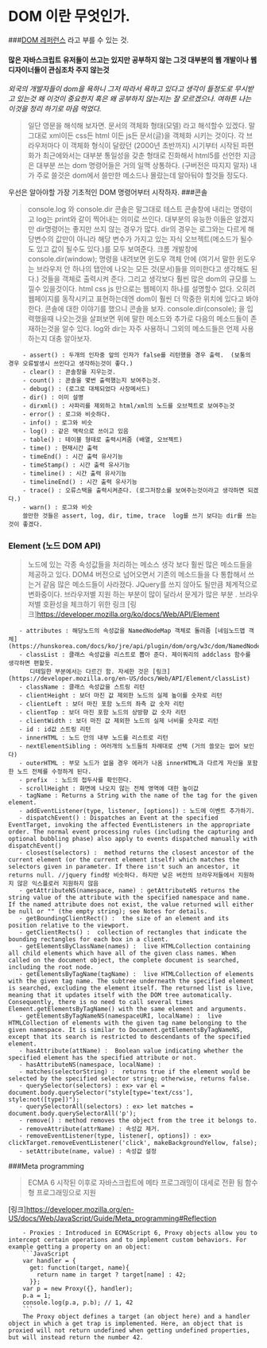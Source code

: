 # DOM 이란 무엇인가.
###[DOM 레퍼런스](https://developer.mozilla.org/en-US/docs/Web/API/Document_Object_Model) 라고 부를 수 있는 것.
#### 많은 자바스크립트 유저들이 쓰고는 있지만 공부하지 않는 그것 대부분의 웹 개발이나 웹디자이너들이 관심조차 주지 않는것

_외국의 개발자들이 dom을 욕하니 그저 따라서 욕하고 있다고 생각이 들정도로 무시받고 있는것 왜 이것이 중요한지 혹은 왜 공부하지 않는지는 잘 모르겠으나. 여하튼 나는 이것을 정리 하기로 마음 먹었다._


> 일단 영문을 해석해 보자면. 문서의 객체화 형태(모델) 라고 해석할수 있겠다. 말 그대로 xml이든 css든 html 이든 js든 문서(글)을 객체화 시키는 것이다. 각 브라우저마다 이 객체화 형식이 달랐던 (2000년 초반까지) 시기부터 시작된 파편화가 최근에와서는 대부분 통일성을 갖춘 형태로 진화해서 html5를 선언한 지금은 대부분 쓰는 dom 명령어들은 거의 일맥 상통하다. (구버전은 따지지 말자) 내가 주로 쓸것은 dom에서 쓸만한 메소드나 몰랐는데 알아둬야 할것들 정도다.

우선은 알아야할 가장 기초적인 DOM 명령어부터 시작하자.
###콘솔

>console.log 와 console.dir 콘솔은 말그대로 테스트 콘솔창에 내리는 명령이고 log는 print와 같이 찍어내는 의미로 쓰인다. 대부분의 유능한 이들은 알겠지만 dir명령어는 좋지만 쓰지 않는 경우가 많다. dir의 경우는 로그와는 다르게 해당변수의 값만이 아니라 해당 변수가 가지고 있는 자식 오브젝트(메소드가 될수도 있고 값이 될수도 있다.)를 모두 보여준다. 크롬 개발창에 console.dir(window); 명령을 내려보면 윈도우 객체 안에 (여기서 말한 윈도우는 브라우저 안 하나의 탭안에 나오는 모든  것(문서)들을 의미한다고 생각해도 된다.) 것들을 객체로 출력시켜 준다. 그리고 생각보다 훨씬 많은 dom의 규모를 느낄수 있을것이다. html css js 만으로는 웹페이지 하나를 설명할수 없다. 오히려 웹페이지를 동작시키고 표현하는데엔 dom이 훨씬 더 막중한 위치에 있다고 봐야한다. 콘솔에 대한 이야기를 했으니 콘솔을 보자. console.dir(console); 을 입력했을때 나오는것을 살펴보면 위에 말한 메소드와 추가로 다음의 메소드들이 존재하는것을 알수 있다. log와 dir는 자주 사용하니 그외의 메소드들은 언제 사용하는지 대충 알아보자.

        - assert() : 두개의 인자중 앞의 인자가 false를 리턴했을 경우 출력.  (보통의 경우 오류발생시 쓰인다고 생각하는것이 좋다.)
        - clear() : 콘솔창을 지우는것.
        - count() : 콘솔을 몇번 출력했는지 보여주는것.
        - debug() : (로그로 대체되었다 사장메서드)
        - dir() : 이미 설명
        - dirxml() : 사파리를 제외하고 html/xml의 노드를 오브젝트로 보여주는것
        - error() : 로그와 비슷하다.
        - info() : 로그와 비슷
        - log() : 같은 맥락으로 쓰이고 있음
        - table() : 테이블 형태로 출력시켜줌 (배열, 오브젝트)
        - time() : 현재시간 출력
        - timeEnd() : 시간 출력 유사기능
        - timeStamp() : 시간 출력 유사기능
        - timeline() : 시간 출력 유사기능
        - timelineEnd() : 시간 출력 유사기능
        - trace() : 오류스택을 출력시켜준다. (로그저장소를 보여주는것이라고 생각하면 되겠다.)
        - warn() : 로그와 비슷
        쓸만한 것들은 assert, log, dir, time, trace  log를 쓰기 보다는 dir를 쓰는것이 좋겠다.

### Element (노드 DOM API)
> 노드에 있는 각종 속성값들을 처리하는 메소스 생각 보다 훨씬 많은 메소드들을 제공하고 있다. DOM4 버전으로 넘어오면서 기존의 메소드들을 다 통합해서 쓰는거 같음
 많은 메소드들이 사라졌다. JQuery를 쓰지 않아도 될만큼 체계적으로 변화중이다. 브라우저별 지원 하는 부분이 많이 달라서 문게가 많은 부분 .
브라우저별 호환성을 체크하기 위한 링크
[링크]https://developer.mozilla.org/ko/docs/Web/API/Element

       - attributes : 해당노드의 속성값을 NamedNodeMap 객체로 돌려줌 [네임노드맵 객체](https://hunskorea.com/docs/ko/jre/api/plugin/dom/org/w3c/dom/NamedNodeMap.html)
       - classList : 클래스 속성값을 리스트로 뽑아 준다. 제이쿼리의 addclass 함수를 생각하면 편할듯.
          디테일한 부분에서는 다르긴 함. 자세한 것은 [링크](https://developer.mozilla.org/en-US/docs/Web/API/Element/classList)
       - className : 클래스 속성값을 스트링 리턴
       - clientHeight : 보더 마진 값 제외한 노드의 실제 높이를 숫자로 리턴
       - clientLeft : 보더 마진 포함 노드의 좌측 값 숫자 리턴
       - clientTop : 보더 마진 포함 노드의 상방향 값 숫자 리턴
       - clientWidth : 보더 마진 값 제외한 노드의 실제 너비를 숫자로 리턴
       - id : id값 스트링 리턴
       - innerHTML : 노드 안의 내부 노드를 리스트로 리턴
       - nextElementSibling : 여러개의 노드들의 차례대로 선택 (거의 쓸모는 없어 보인다)
       - outerHTML : 부모 노드가 없을 경우 에러가 나옴 innerHTML과 다르게 자신을 포함한 노드 전체를 수정하게 된다.
       - prefix  : 노드의 접두사를 확인한다.
       - scrollHeight : 화면에 나오지 않는 전체 영역에 대한 높이값
       - tagName : Returns a String with the name of the tag for the given element.
       - addEventListener(type, listener, [options]) : 노드에 이벤트 추가하기.
       - dispatchEvent() : Dispatches an Event at the specified EventTarget, invoking the affected EventListeners in the appropriate order. The normal event processing rules (including the capturing and optional bubbling phase) also apply to events dispatched manually with dispatchEvent()
       - closest(selectors) :  method returns the closest ancestor of the current element (or the current element itself) which matches the selectors given in parameter. If there isn't such an ancestor, it returns null. //jquery find랑 비슷하다. 하지만 낮은 버전의 브라우저들에서 지원하지 않은 익스플로러 지원하지 않음
       - getAttributeNS(namespace, name) : getAttributeNS returns the string value of the attribute with the specified namespace and name. If the named attribute does not exist, the value returned will either be null or "" (the empty string); see Notes for details.
       - getBoundingClientRect() :  the size of an element and its position relative to the viewport.
       - getClientRects() :  collection of rectangles that indicate the bounding rectangles for each box in a client.
       - getElementsByClassName(names) :  live HTMLCollection containing all child elements which have all of the given class names. When called on the document object, the complete document is searched, including the root node.
       - getElementsByTagName(tagName) :  live HTMLCollection of elements with the given tag name. The subtree underneath the specified element is searched, excluding the element itself. The returned list is live, meaning that it updates itself with the DOM tree automatically. Consequently, there is no need to call several times Element.getElementsByTagName() with the same element and arguments.
       - getElementsByTagNameNS(namespaceURI, localName) :  live HTMLCollection of elements with the given tag name belonging to the given namespace. It is similar to Document.getElementsByTagNameNS, except that its search is restricted to descendants of the specified element.
       - hasAttribute(attName) :  Boolean value indicating whether the specified element has the specified attribute or not.
       - hasAttributeNS(namespace, localName) :
       - matches(selectorString) :  returns true if the element would be selected by the specified selector string; otherwise, returns false.
       - querySelector(selectors) : ex> var el = document.body.querySelector("style[type='text/css'], style:not([type])");
       - querySelectorAll(selectors) : ex> let matches = document.body.querySelectorAll('p');
       - remove() : method removes the object from the tree it belongs to.
       - removeAttribute(attrName) : 속성값 제거.
       - removeEventListener(type, listener[, options]) : ex> clickTarget.removeEventListener('click', makeBackgroundYellow, false);
       - setAttribute(name, value) : 속성값 설정

###Meta programming
> ECMA 6 시작된 이후로 자바스크립트에 메타 프로그래밍이 대세로 전환 됨 함수형 프로그래밍으로 지원

[링크]https://developer.mozilla.org/en-US/docs/Web/JavaScript/Guide/Meta_programming#Reflection

        - Proxies : Introduced in ECMAScript 6, Proxy objects allow you to intercept certain operations and to implement custom behaviors. For example getting a property on an object:
        ```JavaScript
        var handler = {
          get: function(target, name){
            return name in target ? target[name] : 42;
          }};
        var p = new Proxy({}, handler);
        p.a = 1;
        console.log(p.a, p.b); // 1, 42
        ```
        The Proxy object defines a target (an object here) and a handler object in which a get trap is implemented. Here, an object that is proxied will not return undefined when getting undefined properties, but will instead return the number 42.
